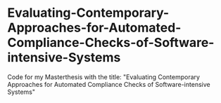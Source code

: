 # Evaluating-Contemporary-Approaches-for-Automated-Compliance-Checks-of-Software-intensive-Systems
Code for my Masterthesis with the title: "Evaluating Contemporary Approaches for Automated Compliance Checks of Software-intensive Systems"
